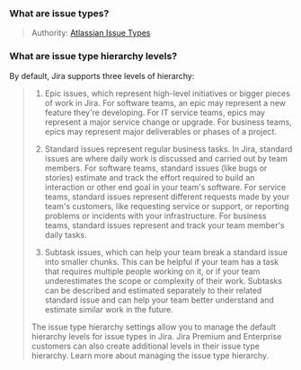 ### What are issue types?
> Authority: [Atlassian Issue Types](https://support.atlassian.com/jira-cloud-administration/docs/what-are-issue-types/)

### What are issue type hierarchy levels?
By default, Jira supports three levels of hierarchy:
> 1. Epic issues, which represent high-level initiatives or bigger pieces of work in Jira. For software teams, an epic may represent a new feature they're developing. For IT service teams, epics may represent a major service change or upgrade. For business teams, epics may represent major deliverables or phases of a project.
>
> 2. Standard issues represent regular business tasks. In Jira, standard issues are where daily work is discussed and carried out by team members. For software teams, standard issues (like bugs or stories) estimate and track the effort required to build an interaction or other end goal in your team's software. For service teams, standard issues represent different requests made by your team's customers, like requesting service or support, or reporting problems or incidents with your infrastructure. For business teams, standard issues represent and track your team member's daily tasks.
>
> 3. Subtask issues, which can help your team break a standard issue into smaller chunks. This can be helpful if your team has a task that requires multiple people working on it, or if your team underestimates the scope or complexity of their work. Subtasks can be described and estimated separately to their related standard issue and can help your team better understand and estimate similar work in the future.
>
> The issue type hierarchy settings allow you to manage the default hierarchy levels for issue types in Jira. Jira Premium and Enterprise customers can also create additional levels in their issue type hierarchy. Learn more about managing the issue type hierarchy.